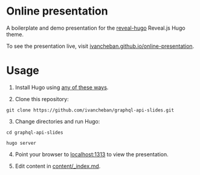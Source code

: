 # Online presentation

A boilerplate and demo presentation for the [reveal-hugo](https://dzello.com/reveal-hugo) Reveal.js Hugo theme.

To see the presentation live, visit [ivancheban.github.io/online-presentation](https://ivancheban.github.io/online-presentation).

# Usage

1. Install Hugo using [any of these ways](https://gohugo.io/getting-started/installing/).

2. Clone this repository:

```shell
git clone https://github.com/ivancheban/graphql-api-slides.git
```

3. Change directories and run Hugo:

```shell
cd graphql-api-slides

hugo server
```

4. Point your browser to [localhost:1313](http://localhost:1313) to view the presentation.

5. Edit content in [content/_index.md](content/_index.md).
